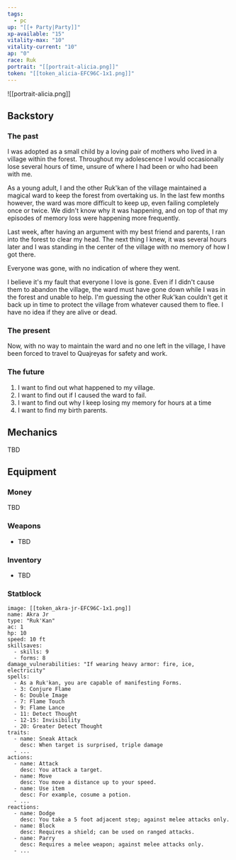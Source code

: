```yaml
---
tags:
  - pc
up: "[[+ Party|Party]]"
xp-available: "15"
vitality-max: "10"
vitality-current: "10"
ap: "0"
race: Ruk
portrait: "[[portrait-alicia.png]]"
token: "[[token_alicia-EFC96C-1x1.png]]"
---
```

![[portrait-alicia.png]]

## Backstory

### The past

I was adopted as a small child by a loving pair of mothers who lived in a village within the forest. Throughout my adolescence I would occasionally lose several hours of time, unsure of where I had been or who had been with me. 

As a young adult, I and the other Ruk'kan of the village maintained a magical ward to keep the forest from overtaking us. In the last few months however, the ward was more difficult to keep up, even failing completely once or twice. We didn't know why it was happening, and on top of that my episodes of memory loss were happening more frequently. 

Last week, after having an argument with my best friend and parents, I ran into the forest to clear my head. The next thing I knew, it was several hours later and I was standing in the center of the village with no memory of how I got there.

Everyone was gone, with no indication of where they went.

I believe it's my fault that everyone I love is gone. Even if I didn't cause them to abandon the village, the ward must have gone down while I was in the forest and unable to help. I'm guessing the other Ruk'kan couldn't get it back up in time to protect the village from whatever caused them to flee. I have no idea if they are alive or dead.

### The present

Now, with no way to maintain the ward and no one left in the village, I have been forced to travel to Quajreyas for safety and work.

### The future

1. I want to find out what happened to my village. 
2. I want to find out if I caused the ward to fail. 
3. I want to find out why I keep losing my memory for hours at a time
5. I want to find my birth parents. 

## Mechanics

TBD

## Equipment

### Money

TBD

### Weapons

- TBD

### Inventory

- TBD

### Statblock

```statblock
image: [[token_akra-jr-EFC96C-1x1.png]]
name: Akra Jr
type: "Ruk'Kan"
ac: 1
hp: 10
speed: 10 ft
skillsaves:
  - skills: 9
  - forms: 8
damage_vulnerabilities: "If wearing heavy armor: fire, ice, electricity"
spells:
  - As a Ruk'kan, you are capable of manifesting Forms.
  - 3: Conjure Flame
  - 6: Double Image
  - 7: Flame Touch
  - 9: Flame Lance
  - 11: Detect Thought
  - 12-15: Invisibility
  - 20: Greater Detect Thought
traits:
  - name: Sneak Attack
    desc: When target is surprised, triple damage
  - ...
actions:
  - name: Attack
    desc: You attack a target.
  - name: Move
    desc: You move a distance up to your speed.
  - name: Use item
    desc: For example, cosume a potion.
  - ...
reactions:
  - name: Dodge
    desc: You take a 5 foot adjacent step; against melee attacks only.
  - name: Block
    desc: Requires a shield; can be used on ranged attacks.
  - name: Parry
    desc: Requires a melee weapon; against melee attacks only.
  - ...
```